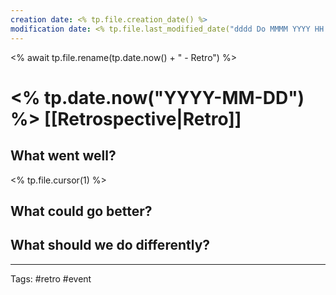 ```yaml
---
creation date: <% tp.file.creation_date() %>
modification date: <% tp.file.last_modified_date("dddd Do MMMM YYYY HH:mm:ss") %>
---
```

<% await tp.file.rename(tp.date.now() + " - Retro") %>
# <% tp.date.now("YYYY-MM-DD") %> [[Retrospective|Retro]]

## What went well?

<% tp.file.cursor(1) %>

## What could go better?

## What should we do differently?

---
Tags:  #retro #event
